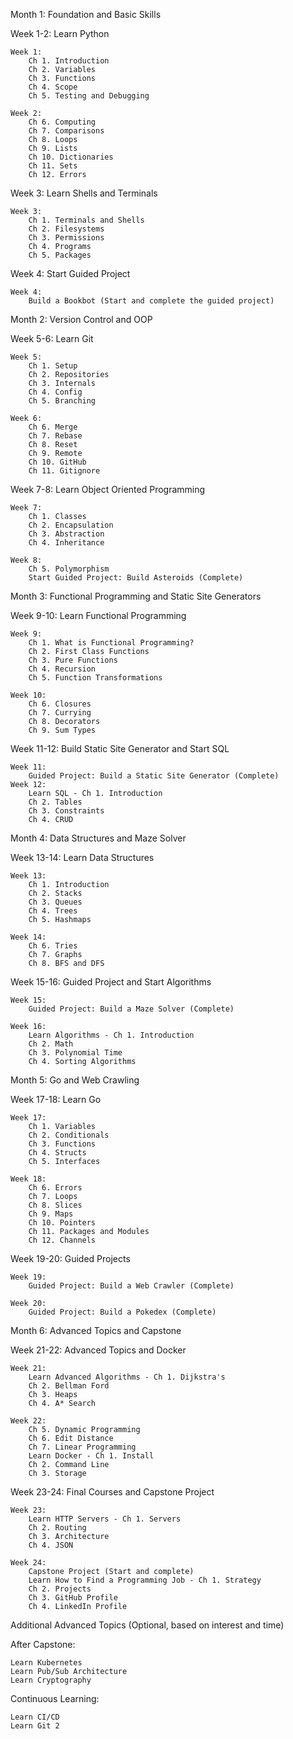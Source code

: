 Month 1: Foundation and Basic Skills

Week 1-2: Learn Python

    Week 1:
        Ch 1. Introduction
        Ch 2. Variables
        Ch 3. Functions
        Ch 4. Scope
        Ch 5. Testing and Debugging

    Week 2:
        Ch 6. Computing
        Ch 7. Comparisons
        Ch 8. Loops
        Ch 9. Lists
        Ch 10. Dictionaries
        Ch 11. Sets
        Ch 12. Errors

Week 3: Learn Shells and Terminals

    Week 3:
        Ch 1. Terminals and Shells
        Ch 2. Filesystems
        Ch 3. Permissions
        Ch 4. Programs
        Ch 5. Packages

Week 4: Start Guided Project

    Week 4:
        Build a Bookbot (Start and complete the guided project)

Month 2: Version Control and OOP

Week 5-6: Learn Git

    Week 5:
        Ch 1. Setup
        Ch 2. Repositories
        Ch 3. Internals
        Ch 4. Config
        Ch 5. Branching

    Week 6:
        Ch 6. Merge
        Ch 7. Rebase
        Ch 8. Reset
        Ch 9. Remote
        Ch 10. GitHub
        Ch 11. Gitignore

Week 7-8: Learn Object Oriented Programming

    Week 7:
        Ch 1. Classes
        Ch 2. Encapsulation
        Ch 3. Abstraction
        Ch 4. Inheritance

    Week 8:
        Ch 5. Polymorphism
        Start Guided Project: Build Asteroids (Complete)

Month 3: Functional Programming and Static Site Generators

Week 9-10: Learn Functional Programming

    Week 9:
        Ch 1. What is Functional Programming?
        Ch 2. First Class Functions
        Ch 3. Pure Functions
        Ch 4. Recursion
        Ch 5. Function Transformations

    Week 10:
        Ch 6. Closures
        Ch 7. Currying
        Ch 8. Decorators
        Ch 9. Sum Types

Week 11-12: Build Static Site Generator and Start SQL

    Week 11:
        Guided Project: Build a Static Site Generator (Complete)
    Week 12:
        Learn SQL - Ch 1. Introduction
        Ch 2. Tables
        Ch 3. Constraints
        Ch 4. CRUD

Month 4: Data Structures and Maze Solver

Week 13-14: Learn Data Structures

    Week 13:
        Ch 1. Introduction
        Ch 2. Stacks
        Ch 3. Queues
        Ch 4. Trees
        Ch 5. Hashmaps

    Week 14:
        Ch 6. Tries
        Ch 7. Graphs
        Ch 8. BFS and DFS

Week 15-16: Guided Project and Start Algorithms

    Week 15:
        Guided Project: Build a Maze Solver (Complete)

    Week 16:
        Learn Algorithms - Ch 1. Introduction
        Ch 2. Math
        Ch 3. Polynomial Time
        Ch 4. Sorting Algorithms

Month 5: Go and Web Crawling

Week 17-18: Learn Go

    Week 17:
        Ch 1. Variables
        Ch 2. Conditionals
        Ch 3. Functions
        Ch 4. Structs
        Ch 5. Interfaces

    Week 18:
        Ch 6. Errors
        Ch 7. Loops
        Ch 8. Slices
        Ch 9. Maps
        Ch 10. Pointers
        Ch 11. Packages and Modules
        Ch 12. Channels

Week 19-20: Guided Projects

    Week 19:
        Guided Project: Build a Web Crawler (Complete)

    Week 20:
        Guided Project: Build a Pokedex (Complete)

Month 6: Advanced Topics and Capstone

Week 21-22: Advanced Topics and Docker

    Week 21:
        Learn Advanced Algorithms - Ch 1. Dijkstra's
        Ch 2. Bellman Ford
        Ch 3. Heaps
        Ch 4. A* Search

    Week 22:
        Ch 5. Dynamic Programming
        Ch 6. Edit Distance
        Ch 7. Linear Programming
        Learn Docker - Ch 1. Install
        Ch 2. Command Line
        Ch 3. Storage

Week 23-24: Final Courses and Capstone Project

    Week 23:
        Learn HTTP Servers - Ch 1. Servers
        Ch 2. Routing
        Ch 3. Architecture
        Ch 4. JSON

    Week 24:
        Capstone Project (Start and complete)
        Learn How to Find a Programming Job - Ch 1. Strategy
        Ch 2. Projects
        Ch 3. GitHub Profile
        Ch 4. LinkedIn Profile

Additional Advanced Topics (Optional, based on interest and time)

After Capstone:

    Learn Kubernetes
    Learn Pub/Sub Architecture
    Learn Cryptography

Continuous Learning:

    Learn CI/CD
    Learn Git 2
